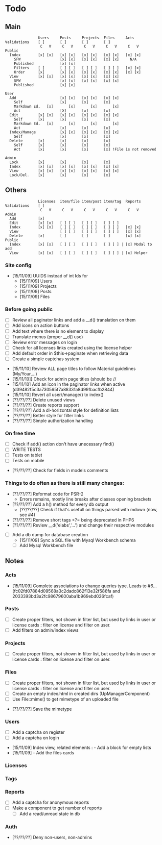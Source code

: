# Todo

## Main

```
               Users     Posts     Projects  Files     Acts
Validations    [ ]       [ ]       [ ]       [ ]
                C   V     C   V     C   V     C   V     C   V
Public
  Index        [x] [x]   [x] [x]   [x] [x]   [x] [x]   [x] [x]
    SFW                  [x] [x]   [x] [x]   [x] [x]     N/A
    Published            [x] [x]
    Filters    [ ]       [ ] [ ]   [ ] [ ]   [ ] [ ]   [x] [x]
    Order      [x]       [x] [x]   [x] [x]   [x] [x]   [x] [x]
  View         [x] [x]   [x] [x]   [x] [x]   [x] [x]
    SFW                  [x] [x]   [x] [x]   [x] [x]
    Published            [x] [x]

User
  Add                    [x] [x]   [x] [x]   [x] [x]
    Self                 [x]       [x]       [x]
    Markdown Ed.   [x]       [x]       [x]       [x]
    Act                  [X]       [x]       [x]
  Edit         [x] [x]   [x] [x]   [x] [x]   [x] [x]
    Self       [x]       [x]       [x]       [x]
    Markdown Ed.   [x]       [x]       [x]       [x]
    Act                  [x]       [x]       [x]
  Index/Manage           [x] [x]   [x] [x]   [x] [x]
    Self                 [x]       [x]       [x]
  Delete       [x]       [x]       [x]       [x]
    Self       [x]       [x]       [x]       [x]
    Act        [x]       [x]       [x]       [x] !File is not removed

Admin
  Lock         [x]       [x]       [x]       [x]
  Index        [x] [x]   [x] [x]   [x] [x]   [x] [x]
  View         [x] [x]   [x] [x]   [x] [x]   [x] [x]
  Lock/Del.    [x]       [x]       [x]       [x]
```

## Others

```
               Licenses  item/file item/post item/tag  Reports
Validations    [ ]
                C   V     C   V     C   V     C   V     C   V
Admin
  Add          [x]
  Edit         [x] [x]   [ ] [ ]   [ ] [ ]   [ ] [ ]   
  Index        [x] [x]   [ ] [ ]   [ ] [ ]   [ ] [ ]   [x] [x]
  View                   [ ] [ ]   [ ] [ ]   [ ] [ ]   [x] [x]
  Delete       [x]       [ ]       [ ]       [ ]       [x] [x] 
Public
  Index        [x] [x]   [ ] [ ]   [ ] [ ]   [ ] [ ] | [x] Modal to add
  View         [x] [x]   [ ] [ ]   [ ] [ ]   [ ] [ ] | [x] Helper

```

### Site config
  - [15/11/09] UUIDS instead of int Ids for
    - [15/11/09] Users
    - [15/11/09] Projects
    - [15/11/09] Posts
    - [15/11/09] Files

### Before going public
  - [ ] Review all paginator links and add a \__d() translation on them
  - [ ] Add icons on action buttons
  - [ ] Add text where there is no element to display
  - [ ] Translate menus (proper __d() use)
  - [ ] Review error messages on login
  - [ ] Check for all licenses links created using the license helper
  - [ ] Add default order in $this->paginate when retrieving data
  - [ ] Create a simple captchas system
  - [15/11/10] Review ALL page titles to follow Material guidelines (My/Your,...)
  - [15/11/10]] Check for admin page titles (should be <controller>/<action>/<optionnal title>
  - [15/11/10] Add an icon in the paginator links when active (d39482f5c3a730565f7a88331a8d99fbacfb2844)
  - [15/11/10] Revert all user/<controler>/manage() to index()
  - [??/??/??] Delete unused views
  - [??/??/??] Create reports support
  - [??/??/??] Add a dl-horizontal style for definition lists
  - [??/??/??] Better style for filter links
  - [??/??/??] Simple authorization handling

### On free time
  - [ ] Check if add() action don't have unecessary find()
  - [ ] WRITE TESTS
  - [ ] Tests on tablet
  - [ ] Tests on mobile
  - [??/??/??] Check for fields in models comments

### Things to do often as there is still many changes:
  - [??/??/??] Reformat code for PSR-2
    - Errors remains, mostly line breaks after classes opening brackets
  - [??/??/??] Add a h() method for every db output
    - [??/??/??] Check if that's usefull on things parsed with mdown (now, see #4)
  - [??/??/??] Remove short tags <?= being deprecated in PHP6
  - [??/??/??] Review \__d('elabs','...') and change their respective modules
  - [ ] Add a db dump for database creation
    - [15/11/09] Sync a SQL file with Mysql Workbench schema
    - [ ] Add Mysql Workbench file
## Notes

### Acts
  - [15/11/09] Complete associations to change queries type. Leads to #6... (fc02fd07884d09568a3c2dadc862f13e32f586fa and 2033393bd3a2fc98679600aba1b969ebd026fcaf)

### Posts
  - [ ] Create proper filters, not shown in filter list, but used by links in 
    user or license cards : filter on license and filter on user.
  - [ ] Add filters on admin/index views

### Projects
  - [ ] Create proper filters, not shown in filter list, but used by links in 
    user or license cards : filter on license and filter on user.

### Files
  - [ ] Create proper filters, not shown in filter list, but used by links in 
    user or license cards : filter on license and filter on user.
  - [ ] Create an empty index.html in created dirs (UpManagerComponent)
  - [ ] Use File::mime() to get mimetype of an uploaded file
  - [??/??/??] Save the mimetype

### Users
  - [ ] Add a captcha on register
  - [ ] Add a captcha on login
  - [15/11/09] Index view, related elements : - Add a block for empty lists
  - [15/11/09]                                - Add the files cards

### Licenses

### Tags

### Reports
  - [ ] Add a captcha for anonymous reports
  - [ ] Make a component to get number of reports
    - [ ] Add a read/unread state in db

### Auth
  - [??/??/??] Deny non-users, non-admins
